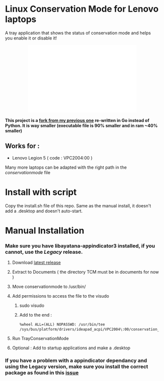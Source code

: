 # Linux Conservation Mode for Lenovo laptops

A tray application that shows the status of conservation mode and helps you enable it or disable it!

<p align="center">
  <img src="https://github.com/liperium/Linux-Conservation-Mode-Utility/blob/master/demo.gif" alt="Demo of the tray service"/>
</p>

**This project is a [fork from my previous one](https://github.com/liperium/Linux-Conservation-Mode-For-Lenovo) re-written in Go instead of Python. It is way smaller (executable file is 90% smaller and in ram ~40% smaller)**

## Works for :

- Lenovo Legion 5 ( code : VPC2004:00 )

Many more laptops can be adapted with the right path in the *conservationmode* file

# Install with script

Copy the install.sh file of this repo. Same as the manual install, it doesn't add a .desktop and doesn't auto-start.

# Manual Installation

### Make sure you have libayatana-appindicator3 installed, if you cannot, use the *Legacy* release.

1. Download [latest release ](https://github.com/liperium/Linux-Conservation-Mode-Utility/releases/latest)

2. Extract to Documents ( the directory TCM must be in documents for now )

3. Move conservationmode to /usr/bin/

4. Add permissions to access the file to the visudo

    1. sudo visudo

    2. Add to the end : 
    
           %wheel ALL=(ALL) NOPASSWD: /usr/bin/tee /sys/bus/platform/drivers/ideapad_acpi/VPC2004\:00/conservation_mode

5. Run TrayConservationMode

6. Optional : Add to startup applications and make a .desktop

### If you have a problem with a appindicator dependancy and using the Legacy version, make sure you install the correct package as found in this [issue](https://github.com/liperium/Linux-Conservation-Mode-Utility/issues/3#issuecomment-1384463218)
